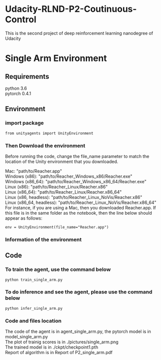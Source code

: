 # Udacity-RLND-P2-Coutinuous-Control
This is the second project of deep reinforcement learning nanodegree of Udacity

# Single Arm Environment

## Requirements
python 3.6 <br>pytorch 0.4.1<br>

## Environment
### import package
```
from unityagents import UnityEnvironment
```

### Then Download the environment
Before running the code, change the file_name parameter to match the location of the Unity environment that you downloaded.

Mac: "path/to/Reacher.app"<br>
Windows (x86): "path/to/Reacher_Windows_x86/Reacher.exe"<br>
Windows (x86_64): "path/to/Reacher_Windows_x86_64/Reacher.exe"<br>
Linux (x86): "path/to/Reacher_Linux/Reacher.x86"<br>
Linux (x86_64): "path/to/Reacher_Linux/Reacher.x86_64"<br>
Linux (x86, headless): "path/to/Reacher_Linux_NoVis/Reacher.x86"<br>
Linux (x86_64, headless): "path/to/Reacher_Linux_NoVis/Reacher.x86_64"<br>
For instance, if you are using a Mac, then you downloaded Reacher.app. If this file is in the same folder as the notebook, then the line below should appear as follows:
```
env = UnityEnvironment(file_name="Reacher.app")
```
### Information of the environment

## Code
### To train the agent, use the command below
```
python train_single_arm.py
```
### To do inference and see the agent, please use the command below
```
python infer_single_arm.py
```
### Code and files location
The code of the agent is in agent_single_arm.py, the pytorch model is in model_single_arm.py<br>
The plot of trainig scores is in ./pictures/single_arm.png<br>
The trained model is in ./ckpt/checkpoint1.pth<br>
Report of algorithm is in Report of P2_single_arm.pdf<br>
